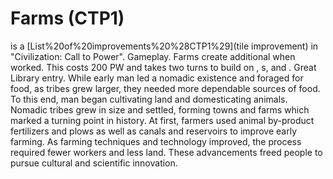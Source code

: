 # Farms (CTP1)

 is a [List%20of%20improvements%20%28CTP1%29](tile improvement) in "Civilization: Call to Power".
Gameplay.
Farms create additional when worked. This costs 200 PW and takes two turns to build on , s, and .
Great Library entry.
While early man led a nomadic existence and foraged for food, as tribes grew larger, they needed more dependable sources of food. To this end, man began cultivating land and domesticating animals. Nomadic tribes grew in size and settled, forming towns and farms which marked a turning point in history. At first, farmers used animal by-product fertilizers and plows as well as canals and reservoirs to improve early farming. As farming techniques and technology improved, the process required fewer workers and less land. These advancements freed people to pursue cultural and scientific innovation.